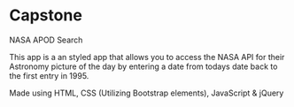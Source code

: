 # Capstone
NASA APOD Search

This app is a an styled app that allows you to access the NASA API for their Astronomy picture of the day by entering a date from todays date back to the first entry in 1995.

Made using HTML, CSS (Utilizing Bootstrap elements), JavaScript & jQuery
